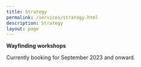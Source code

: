 ```yaml
---
title: Strategy
permalink: /services/strategy.html
description: Strategy
layout: page
---
```


**Wayfinding workshops**

Currently booking for September 2023 and onward.